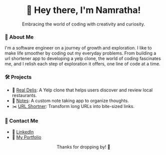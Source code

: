 <div align="center">
  <h1><span class="wave">👋</span> Hey there, I'm Namratha!</h1>
  <p>Embracing the world of coding with creativity and curiosity.</p>
</div>

### 🌸 About Me

I'm a software engineer on a journey of growth and exploration. I like to make life smoother by coding out my everyday problems. From building a url shortener app to developing a yelp clone, the world of coding fascinates me, and I relish each step of exploration it offers, one line of code at a time.

### 🛠️ Projects

- 🍔 [Real Delis](https://github.com/namratha10/yelp-clone): A Yelp clone that helps users discover and review local restaurants.
- 📝 [Notes](https://github.com/namratha10/NotesApp): A custom note taking app to organize thoughts.
- ✂️ [URL Shortner](https://github.com/namratha10/url-shortener): Transform long URLs into bite-sized links.

### :speech_balloon: Contact Me

- 🔗 [LinkedIn](https://www.linkedin.com/in/namratha-nr10/)
- 🎨 [My Portfolio](https://namratha.wiki/)

<div align="center">
  <p>Thanks for dropping by! 🌟</p>
</div>

